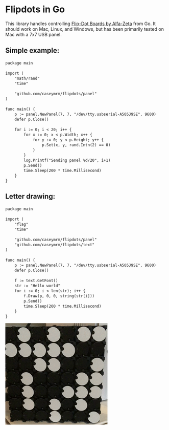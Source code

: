 # Flipdots in Go

This library handles controlling [Flip-Dot Boards by Alfa-Zeta](https://flipdots.com/en/products-services/flip-dot-boards-xy5/) from Go. It should work on Mac, Linux, and Windows, but has been primarily tested on Mac with a 7x7 USB panel.

## Simple example:

```golang
package main

import (
    "math/rand"
    "time"

    "github.com/caseymrm/flipdots/panel"
)

func main() {
    p := panel.NewPanel(7, 7, "/dev/tty.usbserial-A505J9SE", 9600)
    defer p.Close()

    for i := 0; i < 20; i++ {
        for x := 0; x < p.Width; x++ {
            for y := 0; y < p.Height; y++ {
                p.Set(x, y, rand.Intn(2) == 0)
            }
        }
        log.Printf("Sending panel %d/20", i+1)
        p.Send()
        time.Sleep(200 * time.Millisecond)
    }
}
```

## Letter drawing:

```golang
package main

import (
	"flag"
	"time"

	"github.com/caseymrm/flipdots/panel"
	"github.com/caseymrm/flipdots/text"
)

func main() {
    p := panel.NewPanel(7, 7, "/dev/tty.usbserial-A505J9SE", 9600)
	defer p.Close()

	f := text.GetFont()
	str := "Hello world"
	for i := 0; i < len(str); i++ {
		f.Draw(p, 0, 0, string(str[i]))
		p.Send()
		time.Sleep(200 * time.Millisecond)
	}
}
```
![Output](https://github.com/caseymrm/flipdots/raw/master/static/simple.gif)

